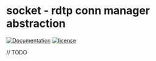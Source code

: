 # socket - rdtp conn manager abstraction

[![Documentation](https://godoc.org/github.com/adrianosela/rdtp/socket?status.svg)](https://godoc.org/github.com/adrianosela/rdtp/socket)
[![license](https://img.shields.io/github/license/adrianosela/rdtp.svg)](https://github.com/adrianosela/rdtp/blob/master/LICENSE)

// TODO
